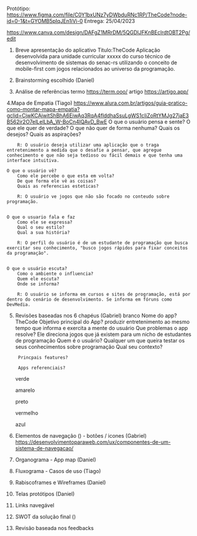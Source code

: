 Protótipo: https://www.figma.com/file/C0Y1bxUNz7yDWbduRNc1RP/TheCode?node-id=0-1&t=GYOMB5pIqJEn1iVi-0
Entrega: 25/04/2023

https://www.canva.com/design/DAFgZ1MRrDM/5QGDlJFKnBEclrdtOBT2Pg/edit

1. Breve apresentação do aplicativo
Titulo:TheCode 
    Aplicação desenvolvida para unidade curricular xxxxx do curso técnico de desenvolvimento de sistemas do senac-rs utilizando o conceito de mobile-first com jogos relacionados ao universo da programação.

2. Brainstorming escolhido (Daniel)

3. Análise de referências 
    termo https://term.ooo/
    artigo https://artigo.app/

4.Mapa de Empatia (Tiago)
https://www.alura.com.br/artigos/guia-pratico-como-montar-mapa-empatia?gclid=CjwKCAjwitShBhA6EiwAq3RqA4flddhaSsuLgWS1cIiZoRtYMJg27jaE3B562ir2O7elLelLbA_W-BoCn4IQAvD_BwE
    O que o usuário pensa e sente?
        O que ele quer de verdade?
        O que não quer de forma nenhuma?
        Quais os desejos? Quais as aspirações?

        R: O usuário deseja utilizar uma aplicação que o traga entretenimento a medida que o desafie a pensar, que agregue conhecimento e que não seja tedioso ou fácil demais e que tenha uma interface intuitiva. 

    O que o usuário vê?
        Como ele percebe o que esta em volta?
        De que forma ele vê as coisas?
        Quais as referencias esteticas?

        R: O usuário ve jogos que não são focado no conteudo sobre programação.


    O que o usuario fala e faz
        Como ele se expressa?
        Qual o seu estilo?
        Qual a sua história?

        R: O perfil do usuário é de um estudante de programação que busca exercitar seu conhecimento, "busco jogos rápidos para fixar conceitos da programação".


    O que o usuário escuta?
        Como o ambiente o influencia?
        Quem ele escuta?
        Onde se informa?

        R: O usuário se informa em cursos e sites de programação, está por dentro do cenário de desenvolvimento. Se informa em fóruns como DevMedia.

5. Revisões baseadas nos 6 chapéus (Gabriel)
    branco
        Nome do app?
            TheCode
        Objetivo principal do App?
            produzir entretenimento ao mesmo tempo que informa e exercita a mente do usuário
        Que problemas o app resolve?
            Ele direciona jogos que já existem para um nicho de estudantes de programação
        Quem é o usuário?
            Qualquer um que queira testar os seus conhecimentos sobre programação
        Qual seu contexto?

        Princpais features?

        Apps referenciais?

    verde


    amarelo

    preto

    vermelho

    azul

6. Elementos de navegação () - botões / icones (Gabriel)
https://desenvolvimentoparaweb.com/ux/componentes-de-um-sistema-de-navegacao/


7. Organograma - App map (Daniel)


8. Fluxograma - Casos de uso (Tiago)


9. Rabiscoframes e Wireframes (Daniel)

10. Telas protótipos (Daniel)

11. Links navegável 

12. SWOT da solução final ()

13. Revisão baseada nos feedbacks 